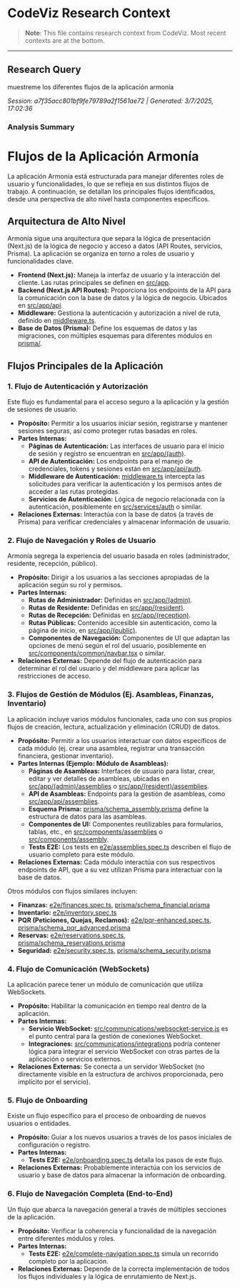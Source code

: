 # CodeViz Research Context

> **Note**: This file contains research context from CodeViz. Most recent contexts are at the bottom.

---

## Research Query

muestreme los diferentes flujos de la aplicación armonia

*Session: a7f35acc801bf9fe79789a2f1561ae72 | Generated: 3/7/2025, 17:02:36*

### Analysis Summary

# Flujos de la Aplicación Armonía

La aplicación Armonía está estructurada para manejar diferentes roles de usuario y funcionalidades, lo que se refleja en sus distintos flujos de trabajo. A continuación, se detallan los principales flujos identificados, desde una perspectiva de alto nivel hasta componentes específicos.

## Arquitectura de Alto Nivel

Armonía sigue una arquitectura que separa la lógica de presentación (Next.js) de la lógica de negocio y acceso a datos (API Routes, servicios, Prisma). La aplicación se organiza en torno a roles de usuario y funcionalidades clave.

*   **Frontend (Next.js):** Maneja la interfaz de usuario y la interacción del cliente. Las rutas principales se definen en [src/app](src/app).
*   **Backend (Next.js API Routes):** Proporciona los endpoints de la API para la comunicación con la base de datos y la lógica de negocio. Ubicados en [src/app/api](src/app/api).
*   **Middleware:** Gestiona la autenticación y autorización a nivel de ruta, definido en [middleware.ts](middleware.ts).
*   **Base de Datos (Prisma):** Define los esquemas de datos y las migraciones, con múltiples esquemas para diferentes módulos en [prisma/](prisma/).

## Flujos Principales de la Aplicación

### 1. Flujo de Autenticación y Autorización

Este flujo es fundamental para el acceso seguro a la aplicación y la gestión de sesiones de usuario.

*   **Propósito:** Permitir a los usuarios iniciar sesión, registrarse y mantener sesiones seguras, así como proteger rutas basadas en roles.
*   **Partes Internas:**
    *   **Páginas de Autenticación:** Las interfaces de usuario para el inicio de sesión y registro se encuentran en [src/app/(auth)](src/app/auth).
    *   **API de Autenticación:** Los endpoints para el manejo de credenciales, tokens y sesiones están en [src/app/api/auth](src/app/api/auth).
    *   **Middleware de Autenticación:** [middleware.ts](middleware.ts) intercepta las solicitudes para verificar la autenticación y los permisos antes de acceder a las rutas protegidas.
    *   **Servicios de Autenticación:** Lógica de negocio relacionada con la autenticación, posiblemente en [src/services/auth](src/services/auth) o similar.
*   **Relaciones Externas:** Interactúa con la base de datos (a través de Prisma) para verificar credenciales y almacenar información de usuario.

### 2. Flujo de Navegación y Roles de Usuario

Armonía segrega la experiencia del usuario basada en roles (administrador, residente, recepción, público).

*   **Propósito:** Dirigir a los usuarios a las secciones apropiadas de la aplicación según su rol y permisos.
*   **Partes Internas:**
    *   **Rutas de Administrador:** Definidas en [src/app/(admin)](src/app/admin).
    *   **Rutas de Residente:** Definidas en [src/app/(resident)](src/app/resident).
    *   **Rutas de Recepción:** Definidas en [src/app/(reception)](src/app/reception).
    *   **Rutas Públicas:** Contenido accesible sin autenticación, como la página de inicio, en [src/app/(public)](src/app/public).
    *   **Componentes de Navegación:** Componentes de UI que adaptan las opciones de menú según el rol del usuario, posiblemente en [src/components/common/navbar.tsx](src/components/common/navbar.tsx) o similar.
*   **Relaciones Externas:** Depende del flujo de autenticación para determinar el rol del usuario y del middleware para aplicar las restricciones de acceso.

### 3. Flujos de Gestión de Módulos (Ej. Asambleas, Finanzas, Inventario)

La aplicación incluye varios módulos funcionales, cada uno con sus propios flujos de creación, lectura, actualización y eliminación (CRUD) de datos.

*   **Propósito:** Permitir a los usuarios interactuar con datos específicos de cada módulo (ej. crear una asamblea, registrar una transacción financiera, gestionar inventario).
*   **Partes Internas (Ejemplo: Módulo de Asambleas):**
    *   **Páginas de Asambleas:** Interfaces de usuario para listar, crear, editar y ver detalles de asambleas, ubicadas en [src/app/(admin)/assemblies](src/app/admin/assemblies) o [src/app/(resident)/assemblies](src/app/resident/assemblies).
    *   **API de Asambleas:** Endpoints para la gestión de asambleas, como [src/app/api/assemblies](src/app/api/assemblies).
    *   **Esquema Prisma:** [prisma/schema_assembly.prisma](prisma/schema_assembly.prisma) define la estructura de datos para las asambleas.
    *   **Componentes de UI:** Componentes reutilizables para formularios, tablas, etc., en [src/components/assemblies](src/components/assemblies) o [src/components/assembly](src/components/assembly).
    *   **Tests E2E:** Los tests en [e2e/assemblies.spec.ts](e2e/assemblies.spec.ts) describen el flujo de usuario completo para este módulo.
*   **Relaciones Externas:** Cada módulo interactúa con sus respectivos endpoints de API, que a su vez utilizan Prisma para interactuar con la base de datos.

Otros módulos con flujos similares incluyen:

*   **Finanzas:** [e2e/finances.spec.ts](e2e/finances.spec.ts), [prisma/schema_financial.prisma](prisma/schema_financial.prisma)
*   **Inventario:** [e2e/inventory.spec.ts](e2e/inventory.spec.ts)
*   **PQR (Peticiones, Quejas, Reclamos):** [e2e/pqr-enhanced.spec.ts](e2e/pqr-enhanced.spec.ts), [prisma/schema_pqr_advanced.prisma](prisma/schema_pqr_advanced.prisma)
*   **Reservas:** [e2e/reservations.spec.ts](e2e/reservations.spec.ts), [prisma/schema_reservations.prisma](prisma/schema_reservations.prisma)
*   **Seguridad:** [e2e/security.spec.ts](e2e/security.spec.ts), [prisma/schema_security.prisma](prisma/schema_security.prisma)

### 4. Flujo de Comunicación (WebSockets)

La aplicación parece tener un módulo de comunicación que utiliza WebSockets.

*   **Propósito:** Habilitar la comunicación en tiempo real dentro de la aplicación.
*   **Partes Internas:**
    *   **Servicio WebSocket:** [src/communications/websocket-service.js](src/communications/websocket-service.js) es el punto central para la gestión de conexiones WebSocket.
    *   **Integraciones:** [src/communications/integrations](src/communications/integrations) podría contener lógica para integrar el servicio WebSocket con otras partes de la aplicación o servicios externos.
*   **Relaciones Externas:** Se conecta a un servidor WebSocket (no directamente visible en la estructura de archivos proporcionada, pero implícito por el servicio).

### 5. Flujo de Onboarding

Existe un flujo específico para el proceso de onboarding de nuevos usuarios o entidades.

*   **Propósito:** Guiar a los nuevos usuarios a través de los pasos iniciales de configuración o registro.
*   **Partes Internas:**
    *   **Tests E2E:** [e2e/onboarding.spec.ts](e2e/onboarding.spec.ts) detalla los pasos de este flujo.
*   **Relaciones Externas:** Probablemente interactúa con los servicios de usuario y base de datos para almacenar la información de onboarding.

### 6. Flujo de Navegación Completa (End-to-End)

Un flujo que abarca la navegación general a través de múltiples secciones de la aplicación.

*   **Propósito:** Verificar la coherencia y funcionalidad de la navegación entre diferentes módulos y roles.
*   **Partes Internas:**
    *   **Tests E2E:** [e2e/complete-navigation.spec.ts](e2e/complete-navigation.spec.ts) simula un recorrido completo por la aplicación.
*   **Relaciones Externas:** Depende de la correcta implementación de todos los flujos individuales y la lógica de enrutamiento de Next.js.

